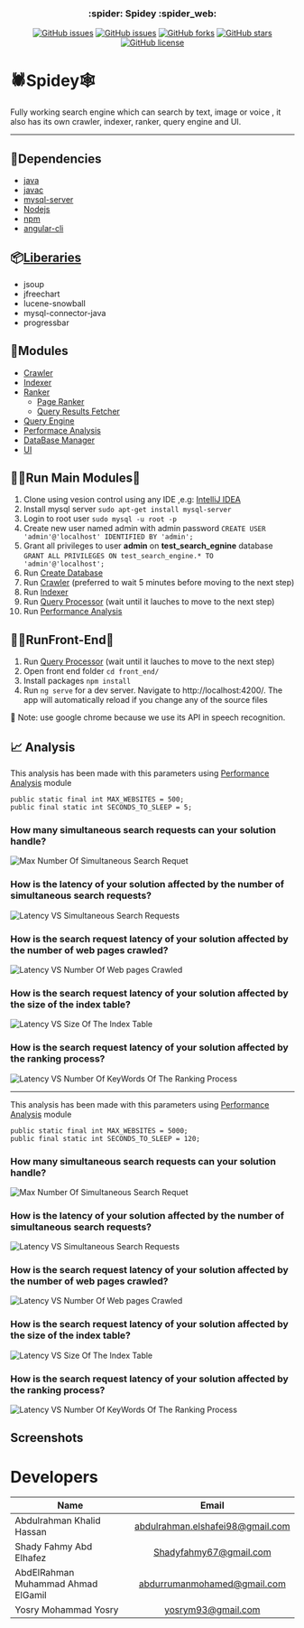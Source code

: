 </div>

<h3 align="center">:spider: Spidey :spider_web:</h3>

<div align="center">

[![GitHub issues](https://img.shields.io/github/contributors/shadyfahmy/SearchEngine)](https://github.com/shadyfahmy/SearchEngine/contributors)
[![GitHub issues](https://img.shields.io/github/issues/shadyfahmy/SearchEngine)](https://github.com/shadyfahmy/SearchEngine/issues)
[![GitHub forks](https://img.shields.io/github/forks/shadyfahmy/SearchEngine)](https://github.com/shadyfahmy/SearchEngine/network)
[![GitHub stars](https://img.shields.io/github/stars/shadyfahmy/SearchEngine)](https://github.com/shadyfahmy/SearchEngine/stargazers)
[![GitHub license](https://img.shields.io/github/license/shadyfahmy/SearchEngine)](https://github.com/shadyfahmy/SearchEngine/blob/master/LICENSE)

</div>

# :spider:Spidey:spider_web:

Fully working search engine which can search by text, image or voice , it also has its own crawler, indexer, ranker, query engine and UI.

---

## :construction_worker:Dependencies

- [java](https://www.java.com)
- [javac](https://docs.oracle.com/javase/8/docs/technotes/tools/windows/javac.html)
- [mysql-server](https://dev.mysql.com)
- [Nodejs](https://nodejs.org)
- [npm](https://www.npmjs.com)
- [angular-cli](https://angular.io/cli)

## :package:[Liberaries](/lib)

- jsoup
- jfreechart
- lucene-snowball
- mysql-connector-java
- progressbar

## :pencil:Modules

- [Crawler](/src/crawler)
- [Indexer](/src/indexer)
- [Ranker](/src/ranker/)
  - [Page Ranker](/src/ranker/PageRanker.java)
  - [Query Results Fetcher](/src/ranker/QueryResultsFetcher.java)
- [Query Engine](/query_processor)
- [Performace Analysis](/src/performance_analysis)
- [DataBase Manager](/src/k2_algorithmic_warmup/database_manager)
- [UI](/front_end)

## :running_man:Run Main Modules:rocket:

1. Clone using vesion control using any IDE ,e.g: [IntelliJ IDEA](https://www.jetbrains.com/help/idea/set-up-a-git-repository.html)
2. Install mysql server
   `sudo apt-get install mysql-server`
3. Login to root user
   `sudo mysql -u root -p`
4. Create new user named admin with admin password
   `CREATE USER 'admin'@'localhost' IDENTIFIED BY 'admin';`
5. Grant all privileges to user **admin** on **test_search_egnine** database
   `GRANT ALL PRIVILEGES ON test_search_engine.* TO 'admin'@'localhost';`
6. Run [Create Database](/src/database_manager/CreateDatabase.java)
7. Run [Crawler](/src/crawler/Crawler.java) (preferred to wait 5 minutes before moving to the next step)
8. Run [Indexer](/src/indexer/Indexer.java)
9. Run [Query Processor](/query_processor/src/main/java/com/search/queryprocessor/QueryprocessorApplication.java) (wait until it lauches to move to the next step)
10. Run [Performance Analysis](/src/performance_analysis/PerformanceAnalysis.java)

## :running_man:RunFront-End:art:

1. Run [Query Processor](/query_processor/src/main/java/com/search/queryprocessor/QueryprocessorApplication.java) (wait until it lauches to move to the next step)
2. Open front end folder
   `cd front_end/`
3. Install packages
   `npm install`
4. Run `ng serve` for a dev server. Navigate to http://localhost:4200/. The app will automatically reload if you change any of the source files

:memo: Note: use google chrome because we use its API in speech recognition.

## :chart_with_upwards_trend: Analysis

This analysis has been made with this parameters using [Performance Analysis](/src/performance_analysis/PerformanceAnalysis.java) module

```
public static final int MAX_WEBSITES = 500;
public final static int SECONDS_TO_SLEEP = 5;
```

### How many simultaneous search requests can your solution handle?

![Max Number Of Simultaneous Search Requet](/readme_images/max_num_sim_search_requests_500.png)

### How is the latency of your solution affected by the number of simultaneous search requests?

![Latency VS Simultaneous Search Requests](/readme_images/latency_vs_sim_num_requests_500.png)

### How is the search request latency of your solution affected by the number of web pages crawled?

![Latency VS Number Of Web pages Crawled](/readme_images/latency_vs_crawled_num_500.png)

### How is the search request latency of your solution affected by the size of the index table?

![Latency VS Size Of The Index Table](/readme_images/latency_vs_indexed_num_500.png)

### How is the search request latency of your solution affected by the ranking process?

![Latency VS Number Of KeyWords Of The Ranking Process](/readme_images/latency_vs_num_keywords_500.png)

---

This analysis has been made with this parameters using [Performance Analysis](/src/performance_analysis/PerformanceAnalysis.java) module

```
public static final int MAX_WEBSITES = 5000;
public final static int SECONDS_TO_SLEEP = 120;
```

### How many simultaneous search requests can your solution handle?

![Max Number Of Simultaneous Search Requet](/readme_images/max_num_sim_search_requests_5000.png)

### How is the latency of your solution affected by the number of simultaneous search requests?

![Latency VS Simultaneous Search Requests](/readme_images/latency_vs_sim_num_requests_5000.png)

### How is the search request latency of your solution affected by the number of web pages crawled?

![Latency VS Number Of Web pages Crawled](/readme_images/latency_vs_crawled_num_5000.png)

### How is the search request latency of your solution affected by the size of the index table?

![Latency VS Size Of The Index Table](/readme_images/latency_vs_indexed_num_5000.png)

### How is the search request latency of your solution affected by the ranking process?

![Latency VS Number Of KeyWords Of The Ranking Process](/readme_images/latency_vs_num_keywords_5000.png)

## Screenshots

# Developers

<center>
  
| Name                                |              Email               |
| ----------------------------------- | :------------------------------: |
| Abdulrahman Khalid Hassan           | abdulrahman.elshafei98@gmail.com |
| Shady Fahmy Abd Elhafez             |       Shadyfahmy67@gmail.com     |
| AbdElRahman Muhammad Ahmad ElGamil  |     abdurrumanmohamed@gmail.com  |
| Yosry Mohammad Yosry                |         yosrym93@gmail.com       |

</center>
